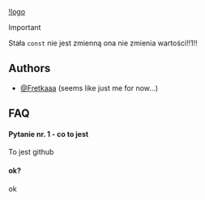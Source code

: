 [!logo](https://github.com/user-attachments/assets/f873cf90-eca6-4ee2-bf4d-a06157279c91")

> [!IMPORTANT]
> Stała ```const``` nie jest zmienną ona nie zmienia wartości!!1!!


## Authors

- [@Fretkaaa](https://www.github.com/fretkaaa) (seems like just me for now...)

## FAQ

#### Pytanie nr. 1 - co to jest

To jest github

#### ok?

ok
<!---
Fretkaaa/Fretkaaa is a ✨ special ✨ repository because its `README.md` (this file) appears on your GitHub profile.
You can click the Preview link to take a look at your changes.
--->
